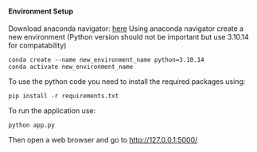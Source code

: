 #### Environment Setup
Download anaconda navigator: [here](https://www.anaconda.com/download)
Using anaconda navigator create a new environment (Python version should not be important but use 3.10.14 for compatability)

```
conda create --name new_environment_name python=3.10.14
conda activate new_environment_name
```

To use the python code you need to install the required packages using:

```
pip install -r requirements.txt
```

To run the application use:

```
python app.py
```

Then open a web browser and go to http://127.0.0.1:5000/

